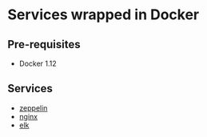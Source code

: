 # Services wrapped in Docker

## Pre-requisites

- Docker 1.12

## Services

- [zeppelin](https://github.com/dreambeam/docker/tree/master/zeppelin)
- [nginx](https://github.com/dreambeam/docker/tree/master/nginx)
- [elk]()